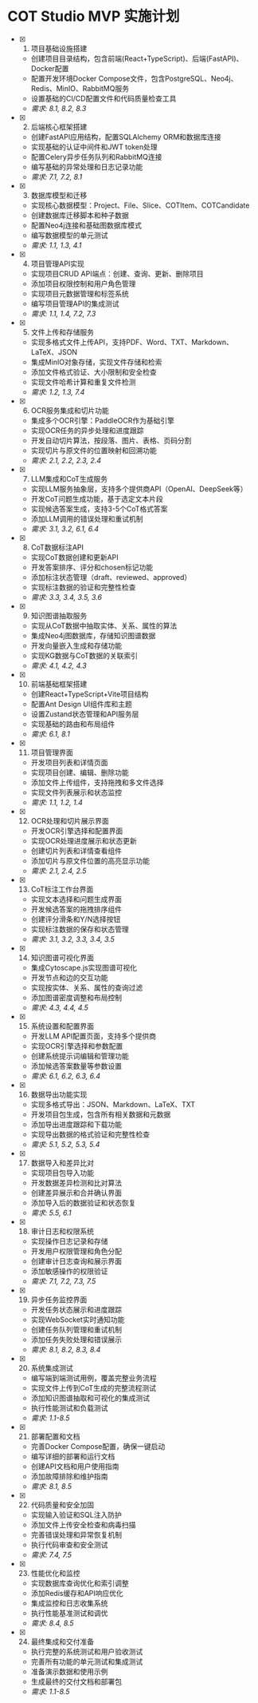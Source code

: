 # COT Studio MVP 实施计划

- [x] 1. 项目基础设施搭建





  - 创建项目目录结构，包含前端(React+TypeScript)、后端(FastAPI)、Docker配置
  - 配置开发环境Docker Compose文件，包含PostgreSQL、Neo4j、Redis、MinIO、RabbitMQ服务
  - 设置基础的CI/CD配置文件和代码质量检查工具
  - _需求: 8.1, 8.2, 8.3_

- [x] 2. 后端核心框架搭建









  - 创建FastAPI应用结构，配置SQLAlchemy ORM和数据库连接
  - 实现基础的认证中间件和JWT token处理
  - 配置Celery异步任务队列和RabbitMQ连接
  - 编写基础的异常处理和日志记录功能
  - _需求: 7.1, 7.2, 8.1_

- [x] 3. 数据库模型和迁移









  - 实现核心数据模型：Project、File、Slice、COTItem、COTCandidate
  - 创建数据库迁移脚本和种子数据
  - 配置Neo4j连接和基础图数据库模式
  - 编写数据模型的单元测试
  - _需求: 1.1, 1.3, 4.1_

- [x] 4. 项目管理API实现





  - 实现项目CRUD API端点：创建、查询、更新、删除项目
  - 添加项目权限控制和用户角色管理
  - 实现项目元数据管理和标签系统
  - 编写项目管理API的集成测试
  - _需求: 1.1, 1.4, 7.2, 7.3_

- [x] 5. 文件上传和存储服务










  - 实现多格式文件上传API，支持PDF、Word、TXT、Markdown、LaTeX、JSON
  - 集成MinIO对象存储，实现文件存储和检索
  - 添加文件格式验证、大小限制和安全检查
  - 实现文件哈希计算和重复文件检测
  - _需求: 1.2, 1.3, 7.4_

- [x] 6. OCR服务集成和切片功能





  - 集成多个OCR引擎：PaddleOCR作为基础引擎
  - 实现OCR任务的异步处理和进度跟踪
  - 开发自动切片算法，按段落、图片、表格、页码分割
  - 实现切片与原文件的位置映射和回溯功能
  - _需求: 2.1, 2.2, 2.3, 2.4_

- [x] 7. LLM集成和CoT生成服务





  - 实现LLM服务抽象层，支持多个提供商API（OpenAI、DeepSeek等）
  - 开发CoT问题生成功能，基于选定文本片段
  - 实现候选答案生成，支持3-5个CoT格式答案
  - 添加LLM调用的错误处理和重试机制
  - _需求: 3.1, 3.2, 6.1, 6.4_

- [x] 8. CoT数据标注API





  - 实现CoT数据创建和更新API
  - 开发答案排序、评分和chosen标记功能
  - 添加标注状态管理（draft、reviewed、approved）
  - 实现标注数据的验证和完整性检查
  - _需求: 3.3, 3.4, 3.5, 3.6_

- [x] 9. 知识图谱抽取服务





  - 实现从CoT数据中抽取实体、关系、属性的算法
  - 集成Neo4j图数据库，存储知识图谱数据
  - 开发向量嵌入生成和存储功能
  - 实现KG数据与CoT数据的关联索引
  - _需求: 4.1, 4.2, 4.3_

- [x] 10. 前端基础框架搭建





  - 创建React+TypeScript+Vite项目结构
  - 配置Ant Design UI组件库和主题
  - 设置Zustand状态管理和API服务层
  - 实现基础的路由和布局组件
  - _需求: 6.1, 8.1_

- [x] 11. 项目管理界面





  - 开发项目列表和详情页面
  - 实现项目创建、编辑、删除功能
  - 添加文件上传组件，支持拖拽和多文件选择
  - 实现文件列表展示和状态监控
  - _需求: 1.1, 1.2, 1.4_

- [x] 12. OCR处理和切片展示界面





  - 开发OCR引擎选择和配置界面
  - 实现OCR处理进度展示和状态更新
  - 创建切片列表和详情查看组件
  - 添加切片与原文件位置的高亮显示功能
  - _需求: 2.1, 2.4, 2.5_

- [x] 13. CoT标注工作台界面





  - 实现文本选择和问题生成界面
  - 开发候选答案的拖拽排序组件
  - 创建评分滑条和Y/N选择按钮
  - 实现标注数据的保存和状态管理
  - _需求: 3.1, 3.2, 3.3, 3.4, 3.5_

- [x] 14. 知识图谱可视化界面





  - 集成Cytoscape.js实现图谱可视化
  - 开发节点和边的交互功能
  - 实现按实体、关系、属性的查询过滤
  - 添加图谱密度调整和布局控制
  - _需求: 4.3, 4.4, 4.5_

- [x] 15. 系统设置和配置界面





  - 开发LLM API配置页面，支持多个提供商
  - 实现OCR引擎选择和参数配置
  - 创建系统提示词编辑和管理功能
  - 添加候选答案数量等参数设置
  - _需求: 6.1, 6.2, 6.3, 6.4_

- [x] 16. 数据导出功能实现





  - 实现多格式导出：JSON、Markdown、LaTeX、TXT
  - 开发项目包生成，包含所有相关数据和元数据
  - 添加导出进度跟踪和下载功能
  - 实现导出数据的格式验证和完整性检查
  - _需求: 5.1, 5.2, 5.3, 5.4_

- [x] 17. 数据导入和差异比对





  - 实现项目包导入功能
  - 开发数据差异检测和比对算法
  - 创建差异展示和合并确认界面
  - 添加导入后的数据验证和状态恢复
  - _需求: 5.5, 6.1_

- [x] 18. 审计日志和权限系统





  - 实现操作日志记录和存储
  - 开发用户权限管理和角色分配
  - 创建审计日志查询和展示界面
  - 添加敏感操作的权限验证
  - _需求: 7.1, 7.2, 7.3, 7.5_

- [x] 19. 异步任务监控界面





  - 开发任务状态展示和进度跟踪
  - 实现WebSocket实时通知功能
  - 创建任务队列管理和重试机制
  - 添加任务失败处理和错误展示
  - _需求: 8.1, 8.2, 8.3, 8.4_

- [x] 20. 系统集成测试





  - 编写端到端测试用例，覆盖完整业务流程
  - 实现文件上传到CoT生成的完整流程测试
  - 添加知识图谱抽取和可视化的集成测试
  - 执行性能测试和负载测试
  - _需求: 1.1-8.5_

- [x] 21. 部署配置和文档








  - 完善Docker Compose配置，确保一键启动
  - 编写详细的部署和运行文档
  - 创建API文档和用户使用指南
  - 添加故障排除和维护指南
  - _需求: 8.1, 8.5_

- [x] 22. 代码质量和安全加固





  - 实现输入验证和SQL注入防护
  - 添加文件上传安全检查和病毒扫描
  - 完善错误处理和异常恢复机制
  - 执行代码审查和安全测试
  - _需求: 7.4, 7.5_

- [x] 23. 性能优化和监控





  - 实现数据库查询优化和索引调整
  - 添加Redis缓存和API响应优化
  - 集成监控和日志收集系统
  - 执行性能基准测试和调优
  - _需求: 8.4, 8.5_

- [x] 24. 最终集成和交付准备





  - 执行完整的系统测试和用户验收测试
  - 完善所有功能的单元测试和集成测试
  - 准备演示数据和使用示例
  - 生成最终的交付文档和部署包
  - _需求: 1.1-8.5_